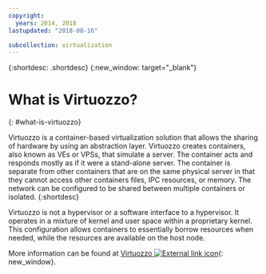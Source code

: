 ```yaml
---
copyright:
  years: 2014, 2018
lastupdated: "2018-08-16"

subcollection: virtualization
---
```

{:shortdesc: .shortdesc}
{:new_window: target="_blank"}

# What is Virtuozzo?
{: #what-is-virtuozzo}

Virtuozzo is a container-based virtualization solution that allows the sharing of hardware by using an abstraction layer.  Virtuozzo creates containers, also known as VEs or VPSs, that simulate a server. The container acts and responds mostly as if it were a stand-alone server. The container is separate from other containers that are on the same physical server in that they cannot access other containers files, IPC resources, or memory. The network can be configured to be shared between multiple containers or isolated.
{:shortdesc}

Virtuozzo is not a hypervisor or a software interface to a hypervisor. It operates in a mixture of kernel and user space within a proprietary kernel. This configuration allows containers to essentially borrow resources when needed, while the resources are available on the host node.

More information can be found at [Virtuozzo ![External link icon](../../icons/launch-glyph.svg "External link icon")](https://virtuozzo.com/){: new_window}.
